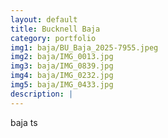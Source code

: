 ```yaml
---
layout: default
title: Bucknell Baja
category: portfolio
img1: baja/BU_Baja_2025-7955.jpeg
img2: baja/IMG_0013.jpg
img3: baja/IMG_0839.jpg
img4: baja/IMG_0232.jpg
img5: baja/IMG_0433.jpg
description: |
---
```

baja ts
